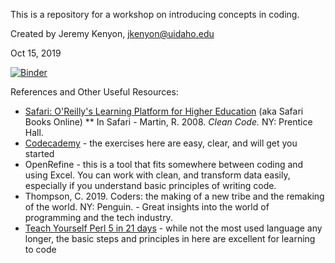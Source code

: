 This is a repository for a workshop on introducing concepts in coding.

Created by Jeremy Kenyon, jkenyon@uidaho.edu

Oct 15, 2019

[![Binder](https://mybinder.org/badge_logo.svg)](https://mybinder.org/v2/gh/jkenyon/coding-concepts/master)


References and Other Useful Resources:
* [Safari: O'Reilly's Learning Platform for Higher Education](http://ida.lib.uidaho.edu:2048/login?url=https://www.oreilly.com/library/view/temporary-access/) \(aka Safari Books Online\)
** In Safari - Martin, R. 2008.  *Clean Code.*  NY: Prentice Hall.
* [Codecademy](https://www.codecademy.com/) - the exercises here are easy, clear, and will get you started
* OpenRefine - this is a tool that fits somewhere between coding and using Excel.  You can work with clean, and transform data easily, especially if you understand basic principles of writing code.
* Thompson, C. 2019.  Coders: the making of a new tribe and the remaking of the world. NY: Penguin. - Great insights into the world of programming and the tech industry.
* [Teach Yourself Perl 5 in 21 days](http://wwwacs.gantep.edu.tr/docs/perl-ebook/) - while not the most used language any longer, the basic steps and principles in here are excellent for learning to code
